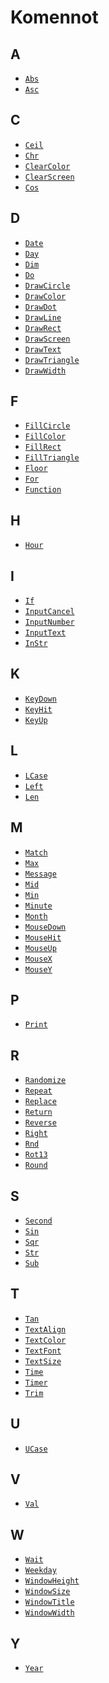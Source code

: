 Komennot
==========

A
----------
* [`Abs`](manual:abs)
* [`Asc`](manual:asc)

C
----------
* [`Ceil`](manual:ceil)
* [`Chr`](manual:chr)
* [`ClearColor`](manual:clearcolor)
* [`ClearScreen`](manual:clearscreen)
* [`Cos`](manual:cos)

D
----------
* [`Date`](manual:date)
* [`Day`](manual:day)
* [`Dim`](manual:dim)
* [`Do`](manual:do)
* [`DrawCircle`](manual:drawcircle)
* [`DrawColor`](manual:drawcolor)
* [`DrawDot`](manual:drawdot)
* [`DrawLine`](manual:drawline)
* [`DrawRect`](manual:drawrect)
* [`DrawScreen`](manual:drawscreen)
* [`DrawText`](manual:drawtext)
* [`DrawTriangle`](manual:drawtriangle)
* [`DrawWidth`](manual:drawwidth)

F
----------
* [`FillCircle`](manual:fillcircle)
* [`FillColor`](manual:fillcolor)
* [`FillRect`](manual:fillrect)
* [`FillTriangle`](manual:filltriangle)
* [`Floor`](manual:floor)
* [`For`](manual:for)
* [`Function`](manual:function)

H
----------
* [`Hour`](manual:hour)

I
----------
* [`If`](manual:if)
* [`InputCancel`](manual:inputcancel)
* [`InputNumber`](manual:inputnumber)
* [`InputText`](manual:inputtext)
* [`InStr`](manual:instr)

K
----------
* [`KeyDown`](manual:keydown)
* [`KeyHit`](manual:keyhit)
* [`KeyUp`](manual:keyup)

L
----------
* [`LCase`](manual:lcase)
* [`Left`](manual:left)
* [`Len`](manual:len)

M
----------
* [`Match`](manual:match)
* [`Max`](manual:max)
* [`Message`](manual:message)
* [`Mid`](manual:mid)
* [`Min`](manual:min)
* [`Minute`](manual:minute)
* [`Month`](manual:month)
* [`MouseDown`](manual:mousedown)
* [`MouseHit`](manual:mousehit)
* [`MouseUp`](manual:mouseup)
* [`MouseX`](manual:mousex)
* [`MouseY`](manual:mousey)

P
----------
* [`Print`](manual:print)


R
----------
* [`Randomize`](manual:randomize)
* [`Repeat`](manual:repeat)
* [`Replace`](manual:replace)
* [`Return`](manual:return)
* [`Reverse`](manual:reverse)
* [`Right`](manual:right)
* [`Rnd`](manual:rnd)
* [`Rot13`](manual:rot13)
* [`Round`](manual:round)

S
----------
* [`Second`](manual:second)
* [`Sin`](manual:sin)
* [`Sqr`](manual:sqr)
* [`Str`](manual:str)
* [`Sub`](manual:sub)

T
----------
* [`Tan`](manual:tan)
* [`TextAlign`](manual:textalign)
* [`TextColor`](manual:textcolor)
* [`TextFont`](manual:textfont)
* [`TextSize`](manual:textsize)
* [`Time`](manual:time)
* [`Timer`](manual:timer)
* [`Trim`](manual:trim)

U
----------
* [`UCase`](manual:ucase)

V
----------
* [`Val`](manual:val)

W
----------
* [`Wait`](manual:wait)
* [`Weekday`](manual:weekday)
* [`WindowHeight`](manual:windowheight)
* [`WindowSize`](manual:windowsize)
* [`WindowTitle`](manual:windowtitle)
* [`WindowWidth`](manual:windowwidth)

Y
----------
* [`Year`](manual:year)